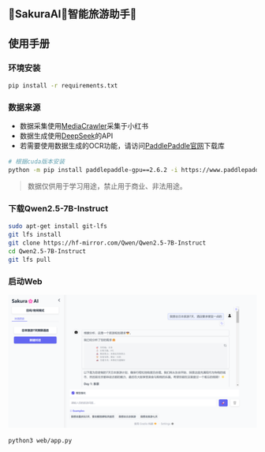 ## **🌸SakuraAI🌸智能旅游助手🤗**

## **使用手册** 
### 环境安装
```bash
pip install -r requirements.txt
```
### 数据来源
- 数据采集使用[MediaCrawler](https://github.com/NanmiCoder/MediaCrawler "MediaCrawler")采集于小红书 
- 数据生成使用[DeepSeek](https://www.deepseek.com)的API
- 若需要使用数据生成的OCR功能，请访问[PaddlePaddle官网](https://www.paddlepaddle.org.cn/install/quick?docurl=/documentation/docs/zh/install/pip/windows-pip.html)下载库

```bash
# 根据cuda版本安装
python -m pip install paddlepaddle-gpu==2.6.2 -i https://www.paddlepaddle.org.cn/packages/stable/cu118/
```

> 数据仅供用于学习用途，禁止用于商业、非法用途。

### 下载Qwen2.5-7B-Instruct

```bash
sudo apt-get install git-lfs
git lfs install
git clone https://hf-mirror.com/Qwen/Qwen2.5-7B-Instruct
cd Qwen2.5-7B-Instruct
git lfs pull
```

### 启动Web
![](screenshot.png)

```bash
python3 web/app.py
```
